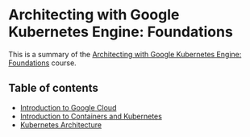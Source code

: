 # Architecting with Google Kubernetes Engine: Foundations

This is a summary of the [Architecting with Google Kubernetes Engine: Foundations](https://www.cloudskillsboost.google/course_templates/32) course.

## Table of contents

- [Introduction to Google Cloud](IntroGCP.md)
- [Introduction to Containers and Kubernetes](IntroK8s.md)
- [Kubernetes Architecture](K8sArchitecture.md)
